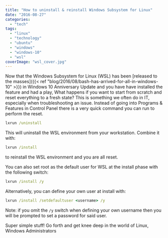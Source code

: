 ```yaml
---
title: "How to uninstall & reinstall Windows Subsystem for Linux"
date: "2016-08-27"
categories: 
  - "tech"
tags: 
  - "linux"
  - "technology"
  - "ubuntu"
  - "windows"
  - "windows-10"
  - "wsl"
coverImage: "wsl_cover.jpg"
---
```


Now that the Windows Subsystem for Linux (WSL) has been [released to the masses]({{< ref "blog/2016/08/bash-has-arrived-for-all-in-windows-10" >}}) in Windows 10 Anniversary Update and you have have installed the feature and had a play, What happens if you want to start from scratch and reset everything to a fresh state? This is something we often do in IT, especially when troubleshooting an issue. Instead of going into Programs & Features in Control Panel there is a very quick command you can run to perform the reset.

```cmd
lxrun /uninstall
```

This will uninstall the WSL environment from your workstation. Combine it with:

```cmd
lxrun /install
```

to reinstall the WSL environment and you are all reset.

You can also set root as the default user for WSL at the install phase with the following switch:

```cmd
lxrun /install /y
```

Alternatively, you can define your own user at install with:

```cmd
lxrun /install /setdefaultuser <username> /y
```

Note: if you omit the ```/y``` switch when defining your own username then you will be prompted to set a password for said user.

Super simple stuff! Go forth and get knee deep in the world of Linux, Windows Administrators
